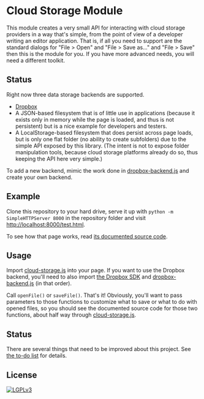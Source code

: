 
# Cloud Storage Module

This module creates a very small API for interacting with cloud storage
providers in a way that's simple, from the point of view of a developer
writing an editor application.  That is, if all you need to support are the
standard dialogs for "File > Open" and "File > Save as..." and "File > Save"
then this is the module for you.  If you have more advanced needs, you will
need a different toolkit.

## Status

Right now three data storage backends are supported.

 * [Dropbox](http://dropbox.com)
 * A JSON-based filesystem that is of little use in applications (because it
   exists only in memory while the page is loaded, and thus is not
   persistent) but is a nice example for developers and testers.
 * A LocalStorage-based filesystem that does persist across page loads, but
   is only one flat folder (no ability to create subfolders) due to the
   simple API exposed by this library.  (The intent is not to expose folder
   manipulation tools, because cloud storage platforms already do so, thus
   keeping the API here very simple.)

To add a new backend, mimic the work done in
[dropbox-backend.js](dropbox-backend.js) and create your own backend.

## Example

Clone this repository to your hard drive, serve it up with
`python -m SimpleHTTPServer 8000` in the repository folder and visit
[http://localhost:8000/test.html](http://localhost:8000/test.html).

To see how that page works, read [its documented source code](test.html).

## Usage

Import [cloud-storage.js](cloud-storage.js) into your page.  If you want to
use the Dropbox backend, you'll need to also import
[the Dropbox SDK](https://unpkg.com/dropbox/dist/Dropbox-sdk.min.js) and
[dropbox-backend.js](dropbox-backend.js) (in that order).

Call `openFile()` or `saveFile()`.  That's it!  Obviously, you'll want to
pass parameters to those functions to customize what to save or what to do
with opened files, so you should see the documented source code for those
two functions, about half way through [cloud-storage.js](cloud-storage.js).

## Status

There are several things that need to be improved about this project.
See [the to-do list](TODO.md) for details.

## License

[![LGPLv3](https://www.gnu.org/graphics/lgplv3-147x51.png)](https://www.gnu.org/licenses/lgpl-3.0.en.html)
